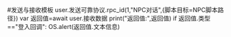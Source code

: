


#发送与接收模板
user.发送可靠协议.rpc_id(1,"NPC对话",{脚本目标=NPC脚本路径})
var 返回值=await user.接收数据
print("返回值:",返回值)
if 返回值.类型=="登入回调":
	OS.alert(返回值.文本信息)	
